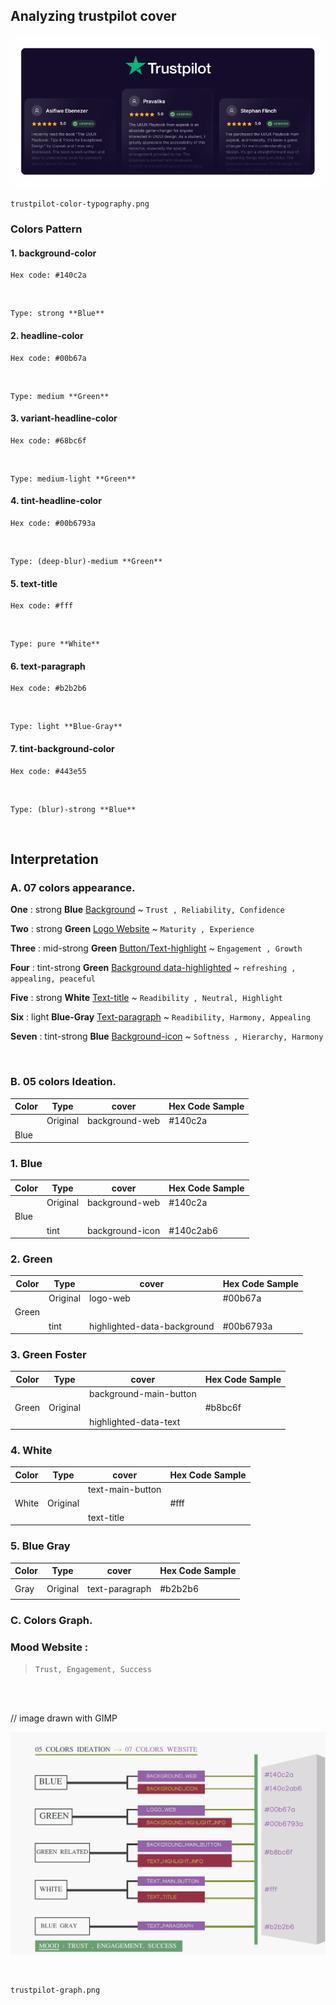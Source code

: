 ## Analyzing trustpilot cover

![./assets/trustpilot-color-typography.png](./assets/trustpilot-color-typography.png)

    trustpilot-color-typography.png

### Colors Pattern

#### 1. background-color

    Hex code: #140c2a

<br/>

    Type: strong **Blue**

#### 2. headline-color

    Hex code: #00b67a

<br/>

    Type: medium **Green**

#### 3. variant-headline-color

    Hex code: #68bc6f

<br/>

    Type: medium-light **Green**

#### 4. tint-headline-color

    Hex code: #00b6793a

<br/>

    Type: (deep-blur)-medium **Green**

#### 5. text-title

    Hex code: #fff

<br/>

    Type: pure **White**

#### 6. text-paragraph

    Hex code: #b2b2b6

<br/>

    Type: light **Blue-Gray**

#### 7. tint-background-color

    Hex code: #443e55

<br/>

    Type: (blur)-strong **Blue**

<br>

## Interpretation

### A. **07** colors appearance.

**One** : strong **Blue** <u>Background</u> ~ `Trust , Reliability, Confidence`

**Two** : strong **Green** <u>Logo Website</u> ~ `Maturity , Experience`

**Three** : mid-strong **Green** <u>Button/Text-highlight</u> ~ `Engagement , Growth`

**Four** : tint-strong **Green** <u>Background data-highlighted</u> ~ `refreshing , appealing, peaceful`

**Five** : strong **White** <u>Text-title</u> ~ `Readibility , Neutral, Highlight`

**Six** : light **Blue-Gray** <u>Text-paragraph</u> ~ `Readibility, Harmony, Appealing`

**Seven** : tint-strong **Blue** <u>Background-icon</u> ~ `Softness , Hierarchy, Harmony`

<br/>

### B. **05** colors Ideation.

| Color | Type     | cover          | Hex Code Sample |
| ----- | -------- | -------------- | --------------- |
|       | Original | background-web | #140c2a         |
| Blue  |

### 1. Blue

| Color | Type     | cover           | Hex Code Sample |
| ----- | -------- | --------------- | --------------- |
|       | Original | background-web  | #140c2a         |
| Blue  |          |                 |                 |
|       | tint     | background-icon | #140c2ab6       |

### 2. Green

| Color | Type     | cover                       | Hex Code Sample |
| ----- | -------- | --------------------------- | --------------- |
|       | Original | logo-web                    | #00b67a         |
| Green |          |                             |                 |
|       | tint     | highlighted-data-background | #00b6793a       |

### 3. Green Foster

| Color | Type     | cover                  | Hex Code Sample |
| ----- | -------- | ---------------------- | --------------- |
|       |          | background-main-button |                 |
| Green | Original |                        | #b8bc6f         |
|       |          | highlighted-data-text  |                 |

### 4. White

| Color | Type     | cover            | Hex Code Sample |
| ----- | -------- | ---------------- | --------------- |
|       |          | text-main-button |                 |
| White | Original |                  | #fff            |
|       |          | text-title       |                 |

### 5. Blue Gray

| Color | Type     | cover          | Hex Code Sample |
| ----- | -------- | -------------- | --------------- |
|       |          |                |                 |
| Gray  | Original | text-paragraph | #b2b2b6         |
|       |          |                |                 |

### C. Colors Graph.

### Mood Website :

> `Trust, Engagement, Success`

<br/>

<br/>

// image drawn with GIMP

![./assets/trustpilot-graph.png](./assets/trustpilot-graph.png)

<br/>

    trustpilot-graph.png
